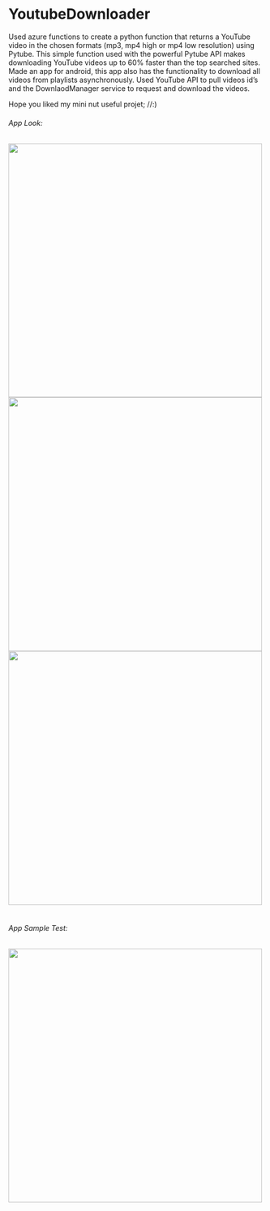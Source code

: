# YoutubeDownloader

Used azure functions to create a python function that returns a YouTube video in the chosen formats (mp3, mp4 high or mp4 low resolution) using Pytube. This simple function used with the powerful Pytube API makes downloading YouTube videos up to 60% faster than the top searched sites. Made an app for android, this app also has the functionality to download all videos from playlists asynchronously. Used YouTube API to pull videos id’s and the DownlaodManager service to request and download the videos.

Hope you liked my mini nut useful projet; //:)


###### App Look:


<a href="url"><img src="https://user-images.githubusercontent.com/46162359/205375458-1ae8d3f3-1e8f-408f-93f7-2f3006e988ec.jpg" align="left" height="500" ></a>
<a href="url"><img src="https://user-images.githubusercontent.com/46162359/205375980-67a6144f-c649-4050-b6c9-5b25bb30e5ce.jpg" align="left" height="500" ></a>
<a href="url"><img src="https://user-images.githubusercontent.com/46162359/205376029-822b3ae0-4afd-4459-a6e4-55d15eefc84e.jpg" align="left" height="500" ></a>


<br clear="left"/>
<br clear="left"/>

###### App Sample Test:

<a href="url"><img src="https://user-images.githubusercontent.com/46162359/205377705-a8490007-e4b7-4746-a5d7-a904f93a68de.gif" align="left" height="500" ></a>
